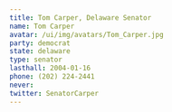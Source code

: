 ```yaml
---
title: Tom Carper, Delaware Senator
name: Tom Carper
avatar: /ui/img/avatars/Tom_Carper.jpg
party: democrat
state: delaware
type: senator
lasthall: 2004-01-16
phone: (202) 224-2441
never: 
twitter: SenatorCarper
---
```

